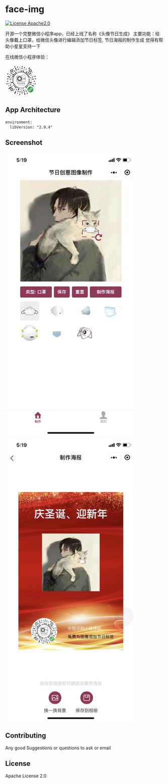 <!--
 * @Author: agoni
 * @Date: 2020-2-24 16:39:05
 * @LastEditTime : 2020-2-24 16:39:05
 -->
# face-img

[![License Apache2.0](https://img.shields.io/hexpm/l/plug.svg)](https://raw.githubusercontent.com/attentiveness/whcapp/master/LICENSE)

开源一个完整微信小程序app，已经上线了名称《头像节日生成》
主要功能：给头像戴上口罩，给微信头像进行编辑添加节日标签, 节日海报的制作生成
觉得有帮助小星星支持一下

在线微信小程序体验：

<img src = "./screenshot/app_code.jpg" width = "100"/>



## App Architecture
```
environment:
  libVersion: "2.9.4"
```


## Screenshot
<img src = "./screenshot/home.jpg" width = "417"/><img src = "./screenshot/poster.jpg" width = "417"/>


## Contributing

Any good Suggestions or questions to ask or email

## License

Apache License 2.0

